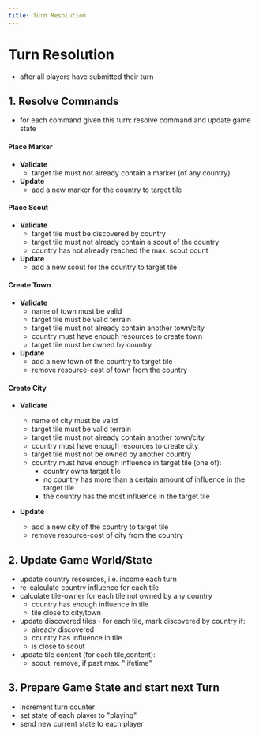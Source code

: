 ```yaml
---
title: Turn Resolution
---
```


# Turn Resolution

- after all players have submitted their turn



## 1. Resolve Commands

- for each command given this turn: resolve command and update game state

#### Place Marker

- **Validate**
  - target tile must not already contain a marker (of any country)
- **Update**
  - add a new marker for the country to target tile

#### Place Scout

- **Validate**
  - target tile must be discovered by country
  - target tile must not already contain a scout of the country
  - country has not already reached the max. scout count
- **Update**
  - add a new scout for the country to target tile

#### Create Town

- **Validate**
  - name of town must be valid
  - target tile must be valid terrain
  - target tile must not already contain another town/city
  - country must have enough resources to create town
  - target tile must be owned by country 
- **Update**
  - add a new town of the country to target tile
  - remove resource-cost of town from the country

#### Create City

- **Validate**
  - name of city must be valid
  - target tile must be valid terrain
  - target tile must not already contain another town/city
  - country must have enough resources to create city
  - target tile must not be owned by another country
  - country must have enough influence in target tile (one of):
    - country owns target tile
    - no country has more than a certain amount of influence in the target tile
    - the country has the most influence in the target tile 

- **Update**
  - add a new city of the country to target tile
  - remove resource-cost of city from the country



## 2. Update Game World/State

- update country resources, i.e. income each turn
- re-calculate country influence for each tile
- calculate tile-owner for each tile not owned by any country
  - country has enough influence in tile
  - tile close to city/town
- update discovered tiles - for each tile, mark discovered by country if:
  - already discovered
  - country has influence in tile
  - is close to scout
- update tile content (for each tile,content):
  - scout: remove, if past max. "lifetime"



## 3. Prepare Game State and start next Turn

- increment turn counter
- set state of each player to "playing"
- send new current state to each player

